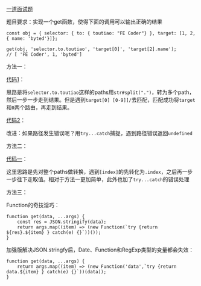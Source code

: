 [一道面试题](https://juejin.im/post/5bf769e0518825773a2ebfe5?utm_source=gold_browser_extension)

题目要求：实现一个get函数，使得下面的调用可以输出正确的结果

```
const obj = { selector: { to: { toutiao: "FE Coder"} }, target: [1, 2, { name: 'byted'}]};

get(obj, 'selector.to.toutiao', 'target[0]', 'target[2].name');
// [ 'FE Coder', 1, 'byted']
```

方法一：

[代码1](https://jsbin.com/tuwayayofu/edit?js,console)：

思路是将`selector.to.toutiao`这样的paths用`str#split(".")`，转为多个path，然后一步一步走到结果。但是遇到`target[0] [0-9]]/`去匹配，匹配成功将`target`和`0`两个路由，再走到结果。

[代码2](https://jsbin.com/fewovupori/2/edit?js,console)：

改进：如果路径发生错误呢？用`try...catch`捕捉，遇到路径错误返回`undefined`

方法二：

[代码一](https://jsbin.com/kihezujiwe/1/edit?js,console)：

这里思路是先对整个paths做转换，遇到`[index]`的先转化为`.index`，之后再一步一步往下走取值。相对于方法一更加简单，此外也加了`try...catch`的错误处理

方法三：

Function的奇技淫巧：

```
function get(data, ...args) {
	const res = JSON.stringify(data);
	return args.map((item) => (new Function(`try {return ${res}.${item} } catch(e) {}`))());
}
```

加强版解决JSON.stringfy后，Date、Function和RegExp类型的变量都会失效：

```
function get(data, ...args) {
    return args.map((item) => (new Function('data',`try {return data.${item} } catch(e) {}`))(data));
}
```


